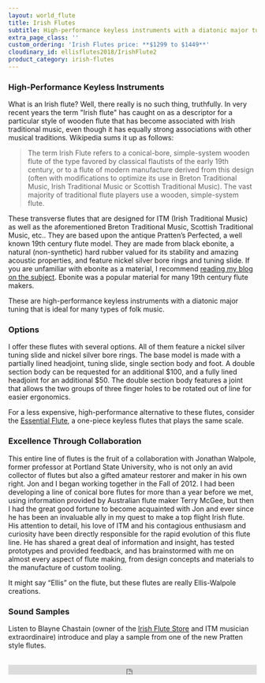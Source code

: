 ```yaml
---
layout: world_flute
title: Irish Flutes
subtitle: High-performance keyless instruments with a diatonic major tuning
extra_page_class: ''
custom_ordering: 'Irish Flutes price: **$1299 to $1449**'
cloudinary_id: ellisflutes2018/IrishFlute2
product_category: irish-flutes
---
```


### High-Performance Keyless Instruments

What is an Irish flute?  Well, there really is no such thing, truthfully.  In very recent years the term "Irish flute" has caught on as a descriptor for a particular style of wooden flute that has become associated with Irish traditional music, even though it has equally strong associations with other musical traditions.  Wikipedia sums it up as follows:

> The term Irish Flute refers to a conical-bore, simple-system wooden flute of the type favored by classical flautists of the early 19th century, or to a flute of modern manufacture derived from this design (often with modifications to optimize its use in Breton Traditional Music, Irish Traditional Music or Scottish Traditional Music). The vast majority of traditional flute players use a wooden, simple-system flute.

These transverse flutes that are designed for ITM (Irish Traditional Music) as well as the aforementioned Breton Traditional Music, Scottish Traditional Music, etc.. They are based upon the antique Pratten’s Perfected, a well known 19th century flute model.   They are made from black ebonite, a natural (non-synthetic) hard rubber valued for its stability and amazing acoustic properties, and feature nickel silver bore rings and tuning slide.  If you are unfamiliar with ebonite as a material, I recommend [reading my blog on the subject](https://www.ellisflutes.com/blog/what-is-ebonite).  Ebonite was a popular material for many 19th century flute makers.

These are high-performance keyless instruments with a diatonic major tuning that is ideal for many types of folk music.

### Options

I offer these flutes with several options.  All of them feature a nickel silver tuning slide and nickel silver bore rings.  The base model is made with a partially lined headjoint, tuning slide, single section body and foot.
A double section body can be requested for an additional $100, and a fully lined headjoint for an additional $50.  The double section body features a joint that allows the two groups of three finger holes to be rotated out of line for easier ergonomics.

For a less expensive, high-performance alternative to these flutes, consider the [Essential Flute](http://www.ellisflutes.com/world-flutes/transverse-folk), a one-piece keyless flutes that plays the same scale.

### Excellence Through Collaboration

This entire line of flutes is the fruit of a collaboration with Jonathan Walpole, former professor at Portland State University, who is not only an avid collector of flutes but also a gifted amateur restorer and maker in his own right.  Jon and I began working together in the Fall of 2012.  I had been developing a line of conical bore flutes for more than a year before we met, using information provided by Australian flute maker Terry McGee, but then I had the great good fortune to become acquainted with Jon and ever since he has been an invaluable ally in my quest to make a top flight Irish flute.  His attention to detail, his love of ITM and his contagious enthusiasm and curiosity have been directly responsible for the rapid evolution of this flute line.  He has shared a great deal of information and insight, has tested prototypes and provided feedback, and has brainstormed with me on almost every aspect of flute making, from design concepts and materials to the manufacture of custom tooling.

It might say “Ellis” on the flute, but these flutes are really Ellis-Walpole creations.

### Sound Samples

Listen to Blayne Chastain (owner of the [Irish Flute Store](http://www.irishflutestore.com/) and ITM musician extraordinaire) introduce and play a sample from one of the new Pratten style flutes.<br/><br/>

<div class="callout">
  <iframe scrolling="no" src="https://w.soundcloud.com/player/?url=https%3A//api.soundcloud.com/tracks/229290719&amp;color=ff5500&amp;inverse=false&amp;auto_play=false&amp;show_user=true" width="100%" height="20" frameborder="no"></iframe>
</div>

